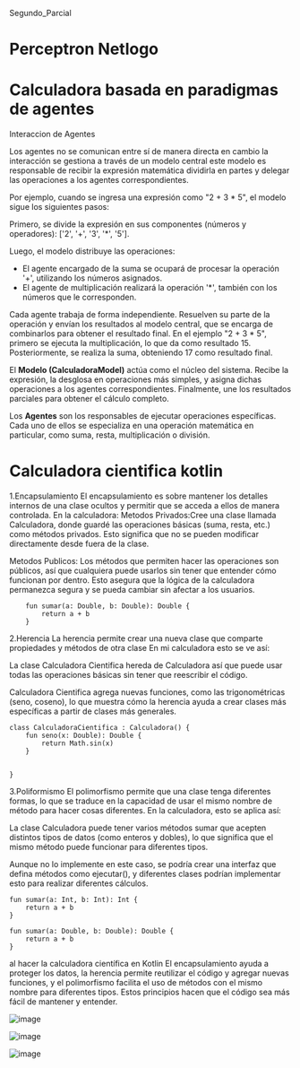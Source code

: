  Segundo_Parcial
# Perceptron Netlogo




# Calculadora basada en paradigmas de agentes
Interaccion de Agentes

Los agentes no se comunican entre sí de manera directa en cambio la interacción se gestiona a través de un modelo central este modelo es responsable de recibir la expresión matemática dividirla en partes y delegar las operaciones a los agentes correspondientes.

Por ejemplo, cuando se ingresa una expresión como "2 + 3 * 5", el modelo sigue los siguientes pasos:

Primero, se divide la expresión en sus componentes (números y operadores): ['2', '+', '3', '*', '5'].

Luego, el modelo distribuye las operaciones:
- El agente encargado de la suma se ocupará de procesar la operación '+', utilizando los números asignados.
- El agente de multiplicación realizará la operación '*', también con los números que le corresponden.

Cada agente trabaja de forma independiente. Resuelven su parte de la operación y envían los resultados al modelo central, que se encarga de combinarlos para obtener el resultado final. En el ejemplo "2 + 3 * 5", primero se ejecuta la multiplicación, lo que da como resultado 15. Posteriormente, se realiza la suma, obteniendo 17 como resultado final.

El **Modelo (CalculadoraModel)** actúa como el núcleo del sistema. Recibe la expresión, la desglosa en operaciones más simples, y asigna dichas operaciones a los agentes correspondientes. Finalmente, une los resultados parciales para obtener el cálculo completo.

Los **Agentes** son los responsables de ejecutar operaciones específicas. Cada uno de ellos se especializa en una operación matemática en particular, como suma, resta, multiplicación o división.


# Calculadora cientifica kotlin
1.Encapsulamiento
El encapsulamiento es sobre mantener los detalles internos de una clase ocultos y permitir que se acceda a ellos de manera controlada. En la calculadora:
 Metodos Privados:Cree una clase llamada Calculadora, donde guardé las operaciones básicas (suma, resta, etc.) como métodos privados. Esto significa que no se pueden modificar directamente desde fuera de la clase.

Metodos Publicos: Los métodos que permiten hacer las operaciones son públicos, así que cualquiera puede usarlos sin tener que entender cómo funcionan por dentro.
Esto asegura que la lógica de la calculadora permanezca segura y se pueda cambiar sin afectar a los usuarios.

```open class Calculadora {
    fun sumar(a: Double, b: Double): Double {
        return a + b
    }

```
2.Herencia
La herencia permite crear una nueva clase que comparte propiedades y métodos de otra clase En mi calculadora esto se ve así:

La clase Calculadora Cientifica hereda de Calculadora así que puede usar todas las operaciones básicas sin tener que reescribir el código.

 Calculadora Cientifica agrega nuevas funciones, como las trigonométricas (seno, coseno), lo que muestra cómo la herencia ayuda a crear clases más específicas a partir de clases más generales.
 
```
class CalculadoraCientifica : Calculadora() {
    fun seno(x: Double): Double {
        return Math.sin(x)
    }

   
}
```
3.Poliformismo
El polimorfismo permite que una clase tenga diferentes formas, lo que se traduce en la capacidad de usar el mismo nombre de método para hacer cosas diferentes. En la calculadora, esto se aplica así:

 La clase Calculadora puede tener varios métodos sumar que acepten distintos tipos de datos (como enteros y dobles), lo que significa que el mismo método puede funcionar para diferentes tipos.

 Aunque no lo implemente en este caso, se podría crear una interfaz que defina métodos como ejecutar(), y diferentes clases podrían implementar esto para realizar diferentes cálculos.
```
fun sumar(a: Int, b: Int): Int {
    return a + b
}

fun sumar(a: Double, b: Double): Double {
    return a + b
}
```
 
al hacer la calculadora científica en Kotlin El encapsulamiento ayuda a proteger los datos, la herencia permite reutilizar el código y agregar nuevas funciones,
y el polimorfismo facilita el uso de métodos con el mismo nombre para diferentes tipos. Estos principios hacen que el código sea más fácil de mantener y entender.


![image](https://github.com/user-attachments/assets/2c6ec3e4-75e2-4190-89fd-9c7b5cff0dd0)

![image](https://github.com/user-attachments/assets/a34f8b3b-473e-4b8b-a60e-a3deb592bd3a)


![image](https://github.com/user-attachments/assets/0733727d-b34f-47cf-ba4a-0f890f3b126e)

